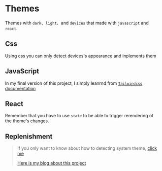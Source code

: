# Themes

Themes with `dark`、`light`、and `devices` that made with `javascript` and `react`.

## Css

Using css you can only detect devices's appearance and inplements them

## JavaScript

In my final version of this project, I simply leanrnd from [`Tailwindcss` documentation][def]

## React

Remember that you have to use `state` to be able to trigger rerendering of the theme's changes.

## Replenishment

> If you only want to know about how to detecting system theme, [click me][def2]
>
> [Here is my blog about this project][def3]

[def]: https://tailwindcss.com/docs/dark-mode
[def2]: https://medium.com/hypersphere-codes/detecting-system-theme-in-javascript-css-react-f6b961916d48
[def3]: https://lip-blog.netlify.app/blog/themes
